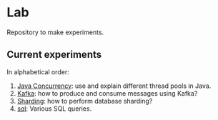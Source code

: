# Lab

Repository to make experiments.

## Current experiments

In alphabetical order:

1. [Java Concurrency](java-concurrency): use and explain different thread pools in Java.
2. [Kafka](kafka): how to produce and consume messages using Kafka?
3. [Sharding](sharding): how to perform database sharding?
4. [sql](sql): Various SQL queries.
